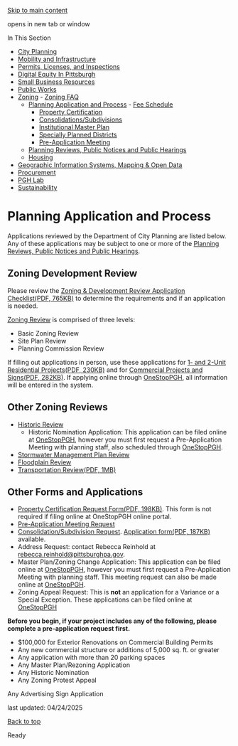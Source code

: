 [Skip to main content](https://www.pittsburghpa.gov/Business-Development/Zoning/Planning-Application-and-Process#main-content)

opens in new tab or window

In This Section

- [City Planning](https://www.pittsburghpa.gov/Business-Development/City-Planning)
- [Mobility and Infrastructure](https://www.pittsburghpa.gov/Business-Development/Mobility-and-Infrastructure)
- [Permits, Licenses, and Inspections](https://www.pittsburghpa.gov/Business-Development/Permits-Licenses-and-Inspections)
- [Digital Equity In Pittsburgh](https://www.pittsburghpa.gov/Business-Development/Digital-Equity-In-Pittsburgh)
- [Small Business Resources](https://www.pittsburghpa.gov/Business-Development/Small-Business-Resources)
- [Public Works](https://www.pittsburghpa.gov/Business-Development/Public-Works)
- [Zoning](https://www.pittsburghpa.gov/Business-Development/Zoning)  - [Zoning FAQ](https://www.pittsburghpa.gov/Business-Development/Zoning/Zoning-FAQ)
  - [Planning Application and Process](https://www.pittsburghpa.gov/Business-Development/Zoning/Planning-Application-and-Process)    - [Fee Schedule](https://www.pittsburghpa.gov/Business-Development/Zoning/Planning-Application-and-Process/Fee-Schedule)
    - [Property Certification](https://www.pittsburghpa.gov/Business-Development/Zoning/Planning-Application-and-Process/Property-Certification)
    - [Consolidations/Subdivisions](https://www.pittsburghpa.gov/Business-Development/Zoning/Planning-Application-and-Process/ConsolidationsSubdivisions)
    - [Institutional Master Plan](https://www.pittsburghpa.gov/Business-Development/Zoning/Planning-Application-and-Process/Institutional-Master-Plan)
    - [Specially Planned Districts](https://www.pittsburghpa.gov/Business-Development/Zoning/Planning-Application-and-Process/Specially-Planned-Districts)
    - [Pre-Application Meeting](https://www.pittsburghpa.gov/Business-Development/Zoning/Planning-Application-and-Process/Pre-Application-Meeting)
  - [Planning Reviews, Public Notices and Public Hearings](https://www.pittsburghpa.gov/Business-Development/Zoning/Plan-Reviews-and-Notices)
  - [Housing](https://www.pittsburghpa.gov/Business-Development/Zoning/Housing)
- [Geographic Information Systems, Mapping & Open Data](https://www.pittsburghpa.gov/Business-Development/Geographic-Information-Systems-Mapping-Open-Data)
- [Procurement](https://www.pittsburghpa.gov/Business-Development/Procurement)
- [PGH Lab](https://www.pittsburghpa.gov/Business-Development/PGH-Lab)
- [Sustainability](https://www.pittsburghpa.gov/Business-Development/Sustainability)

# Planning Application and Process

Applications reviewed by the Department of City Planning are listed below. Any of these applications may be subject to one or more of the [Planning Reviews, Public Notices and Public Hearings](https://www.pittsburghpa.gov/Business-Development/Zoning/Plan-Reviews-and-Notices).

## Zoning Development Review

Please review the [Zoning & Development Review Application Checklist(PDF, 765KB)](https://www.pittsburghpa.gov/files/assets/city/v/1/dcp/documents/8404_zdr_checklist_1.pdf) to determine the requirements and if an application is needed.

[Zoning Review](https://www.pittsburghpa.gov/Business-Development/Zoning/Plan-Reviews-and-Notices) is comprised of three levels:

- Basic Zoning Review
- Site Plan Review
- Planning Commission Review

If filling out applications in person, use these applications for [1- and 2-Unit Residential Projects(PDF, 230KB)](https://www.pittsburghpa.gov/files/assets/city/v/1/dcp/documents/7335_zdr_application_residential_one_and_two_unit.pdf) and for [Commercial Projects and Signs(PDF, 282KB)](https://www.pittsburghpa.gov/files/assets/city/v/1/dcp/documents/7334_zdr_application_commercial.pdf). If applying online through [OneStopPGH](https://www.pittsburghpa.gov/Home), all information will be entered in the system.

## Other Zoning Reviews

- [Historic Review](https://www.pittsburghpa.gov/Training/DCP-BC-Archive/Historic-Review-Commission-HRC)
  - Historic Nomination Application: This application can be filed online at [OneStopPGH](https://onestoppgh.pittsburghpa.gov/pghprod/webui/#), however you must first request a Pre-Application Meeting with planning staff, also scheduled through [OneStopPGH](https://www.pittsburghpa.gov/Home).
- [Stormwater Management Plan Review](https://www.pittsburghpa.gov/Business-Development/Zoning/Plan-Reviews-and-Notices/Environmental-Review/Stormwater)
- [Floodplain Review](https://www.pittsburghpa.gov/Business-Development/Zoning/Plan-Reviews-and-Notices/Environmental-Review/Floodplain)
- [Transportation Review(PDF, 1MB)](https://www.pittsburghpa.gov/files/assets/city/v/1/dcp/documents/4585_appendix_a_-_tis_scoping_form.pdf)

## Other Forms and Applications

- [Property Certification Request Form(PDF, 198KB)](https://www.pittsburghpa.gov/files/assets/city/v/1/dcp/documents/5967_property_certificate.pdf). This form is not required if filing online at OneStopPGH online portal.
- [Pre-Application Meeting Request](https://www.pittsburghpa.gov/Business-Development/Zoning/Planning-Application-and-Process/Pre-Application-Meeting)
- [Consolidation/Subdivision Request](https://www.pittsburghpa.gov/Business-Development/Zoning/Planning-Application-and-Process/ConsolidationsSubdivisions). [Application form(PDF, 187KB)](https://www.pittsburghpa.gov/files/assets/city/v/1/dcp/documents/7744_6648_consolidation_subdivision_application_201911.pdf) available.
- Address Request: contact Rebecca Reinhold at [rebecca.reinhold@pittsburghpa.gov](mailto:rebecca.reinhold@pittsburghpa.gov).
- Master Plan/Zoning Change Application: This application can be filed online at [OneStopPGH](https://onestoppgh.pittsburghpa.gov/pghprod/pub/lms/Login.aspx), however you must first request a Pre-Application Meeting with planning staff. This meeting request can also be made online at [OneStopPGH](https://onestoppgh.pittsburghpa.gov/pghprod/pub/lms/Login.aspx).
- Zoning Appeal Request: This is **not** an application for a Variance or a Special Exception. These applications can be filed online at [OneStopPGH](https://onestoppgh.pittsburghpa.gov/pghprod/pub/lms/Login.aspx)

**Before you begin, if your project includes any of the following, please complete a pre-application request first.**

- $100,000 for Exterior Renovations on Commercial Building Permits
- Any new commercial structure or additions of 5,000 sq. ft. or greater
- Any application with more than 20 parking spaces
- Any Master Plan/Rezoning Application
- Any Historic Nomination
- Any Zoning Protest Appeal


Any Advertising Sign Application

last updated: 04/24/2025

[Back to top](https://www.pittsburghpa.gov/Business-Development/Zoning/Planning-Application-and-Process#body-top)

Ready
